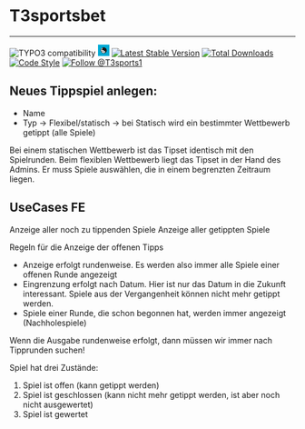 
# T3sportsbet

----

![TYPO3 compatibility](https://img.shields.io/badge/TYPO3-7.6%20%7C%208.7%20%7C%209.5%20%7C%2010.4-orange?maxAge=3600&style=flat-square&logo=typo3)
<a href="https://github.com/digedag/t3sportsbet"><img src="ext_icon.svg" width="20"></a>
[![Latest Stable Version](https://img.shields.io/packagist/v/digedag/t3sportsbet.svg?maxAge=3600)](https://packagist.org/packages/digedag/t3sportsbet)
[![Total Downloads](https://img.shields.io/packagist/dt/digedag/t3sportsbet.svg?maxAge=3600)](https://packagist.org/packages/digedag/t3sportsbet)
[![Code Style](https://github.com/digedag/t3sportsbet/actions/workflows/php.yaml/badge.svg)](https://github.com/digedag/t3sportsbet/actions/workflows/php.yaml)
<a href="https://twitter.com/intent/follow?screen_name=T3sports1">
  <img src="https://img.shields.io/twitter/follow/T3sports1.svg?label=Follow%20@T3sports1" alt="Follow @T3sports1" />
</a>

## Neues Tippspiel anlegen:

- Name
- Typ -> Flexibel/statisch -> bei Statisch wird ein bestimmter Wettbewerb getippt (alle Spiele)

Bei einem statischen Wettbewerb ist das Tipset identisch mit den Spielrunden. Beim flexiblen Wettbewerb
liegt das Tipset in der Hand des Admins. Er muss Spiele auswählen, die in einem begrenzten Zeitraum liegen.


## UseCases FE

Anzeige aller noch zu tippenden Spiele
Anzeige aller getippten Spiele

Regeln für die Anzeige der offenen Tipps
- Anzeige erfolgt rundenweise. Es werden also immer alle Spiele einer offenen Runde angezeigt
- Eingrenzung erfolgt nach Datum. Hier ist nur das Datum in die Zukunft interessant. Spiele aus der 
  Vergangenheit können nicht mehr getippt werden.
- Spiele einer Runde, die schon begonnen hat, werden immer angezeigt (Nachholespiele)

Wenn die Ausgabe rundenweise erfolgt, dann müssen wir immer nach Tipprunden suchen!


Spiel hat drei Zustände:

1. Spiel ist offen (kann getippt werden)
1. Spiel ist geschlossen (kann nicht mehr getippt werden, ist aber noch nicht ausgewertet)
1. Spiel ist gewertet
